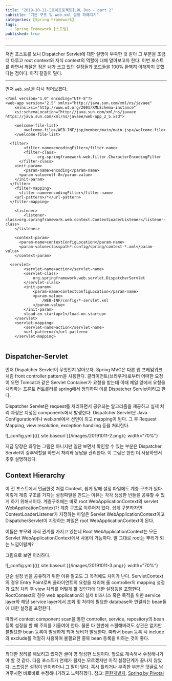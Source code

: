 ```yaml
---
title: "2019-10-11-[토이프로젝트]LOL Duo - part 2"
subtitle: "기본 구조 및 web.xml 설정 파헤치기"
categories: [Spring Framework]
tags:
  - Spring Framework [스프링]
published: true
---
```


***
저번 포스트를 보니 Dispatcher Servlet에 대한 설명이 부족한 것 같아 그 부분을 조금 더 다루고 root context와 자식 context의 역할에 대해 알아보고자 한다. 이번 포스트를 하면서 깨달은 점은 내가 쓰고 있던 설정들과 코드들을 100% 완벽히 이해하지 못했다는 점이다. 아직 갈길이 멀다.

***

먼저 `web.xml`을 다시 적어보겠다.
```
<?xml version="1.0" encoding="UTF-8"?>
<web-app version="2.5" xmlns="http://java.sun.com/xml/ns/javaee"         
	xmlns:xsi="http://www.w3.org/2001/XMLSchema-instance"
	xsi:schemaLocation="http://java.sun.com/xml/ns/javaee https://java.sun.com/xml/ns/javaee/web-app_2_5.xsd">

	<welcome-file-list>
		<welcome-file>/WEB-INF/jsp/member/main/main.jsp</welcome-file>
	</welcome-file-list>

  <filter>
		<filter-name>encodingFilter</filter-name>
    	<filter-class>
			  org.springframework.web.filter.CharacterEncodingFilter
      </filter-class>
    <init-param>
    	<param-name>encoding</param-name>
      <param-value>utf-8</param-value>
    </init-param>
  </filter>
	<filter-mapping>
	  <filter-name>encodingFilter</filter-name>
    <url-pattern>/*</url-pattern>
  </filter-mapping>

  	<listener>
    	<listener-class>org.springframework.web.context.ContextLoaderListener</listener-class>
  	</listener>

    <context-param>
      <param-name>contextConfigLocation</param-name>
      <param-value>classpath*:config/spring/context-*.xml</param-value>
    </context-param>

  <servlet>
		<servlet-name>action</servlet-name>
		<servlet-class>
			org.springframework.web.servlet.DispatcherServlet
		</servlet-class>
		<init-param>
			<param-name>contextConfigLocation</param-name>
			<param-value>
				/WEB-INF/config/*-servlet.xml
			</param-value>
		</init-param>
		<load-on-startup>1</load-on-startup>
	</servlet>
	<servlet-mapping>
		<servlet-name>action</servlet-name>
		<url-pattern>/</url-pattern>
	</servlet-mapping>


```

## Dispatcher-Servlet

먼저 Dispatcher Servlet이 무엇인지 알아보자. Spring MVC은 다른 웹 프레임워크 처럼 front controller pattern을 사용한다. 클라이언트(브라우저)로부터 어떠한 요청이 오면 Tomcat과 같은 Servlet Container가 요청을 받는데 이때 제일 앞에서 요청을 처리하는 프론트 컨트롤러를 spring에서 정의하여 이를 Dispatcher Servlet이라고 한다.

Dispatcher Servlet은 request를 처리하면서 공유되는 알고리즘을 제공하고 실제 처리 과정은 지정된 components에서 발생한다. Dispatcher Servlet은 Java Configuration이나 web.xml에서 선언이 되고 mapping이 된다. 그 후 Request Mapping, view resolution, exception handling 등을 처리한다.

![_config.yml]({{ site.baseurl }}/images/20191011-2.png){: width="70%"}

지금 당장은 와닿는 그림은 아니지만 일단 보면서 확인할 수 있는 부분은 Dispatcher Servlet이 중추역할을 하면서 처리와 응답을 관리한다. 이 그림은 한번 더 사용하면서 추후 설명하겠다.

## Context Hierarchy

이 전 포스트에서 언급한것 처럼 Context, 쉽게 말해 설정 파일에도 계층 구조가 있다. 이렇게 계층 구조를 가지는 설정파일을 만드는 이유는 각각 생성한 빈들을 공유할 수 있게 하기 위해서이다. 계층구조에는 바로 root WebApplicationContext와 servlet WebApplicationContext가 계층 구조로 이루어져 있다. 쉽게 구분하자면 ContextLoaderListener가 지정하는 파일은 Servlet WebApplicationContext이고 DispatcherServlet이 지정하는 파일은 root WebApplicationContext이 된다.

이들은 부모와 자식 관계를 가지고 있는데 Root WebApplicationContext는 모든 Servlet WebApplicationContext에서 사용이 가능하다. 말 그대로 root는 뿌리가 되는 느낌이랄까?

그림으로 보면 이러하다.

![_config.yml]({{ site.baseurl }}/images/20191011-3.png){: width="70%"}

단순 설정 빈을 공유하기 위한 이유 말고도 그 목적에도 차이가 난다.
ServletContext의 경우 Entry Point로써 클라이언트의 요청을 처리해 줄 controller의 mapping 설정과 요청 처리 후 view 처리를 어떻게 할 것인가에 대한 설정등을 포함한다.
RootContext의 경우 web application의 실제 비즈니스 혹은 목적을 위한 service layer와 해당 service layer에서 조회 및 처리에 필요한 database와 연결되는 bean들에 대한 설정을 포함한다.

따라서 context component scan을 통한 controller, service, repository의 bean 등록 설정을 할 때 주의를 기울여야 한다. 물론 다 한번에 스캔해버려도 상관은 없지만 불필요한 bean 등록이 발생하게 되어 낭비가 발생한다. 따라서 bean 등록 시 include 와 exclude를 적절히 사용하여 불필요한 중복 bean 등록을 피하는 것이 좋다.

***
최대한 정리를 해보려고 썼지만 글이 영 엉성한 느낌이다. 앞으로 계속해서 수정해나가야 할 것 같다. 다음 포스트가 언제가 될지는 모르겠지만 아직 설정단계가 끝나지 않았다. 스프링은 설정이 반이라더니 그 말이 맞다. 혹시 틀리거나 부족한 부분은 댓글로 남겨주시면 바로바로 수정해나가려고 노력하겠다. 
참고: [흔한개발자](https://addio3305.tistory.com/), [Spring by Pivotal](https://nice2049.tistory.com/entry/spring-rootContext-%EA%B7%B8%EB%A6%AC%EA%B3%A0-servletContext-%EB%8C%80%ED%95%B4%EC%84%9C)
